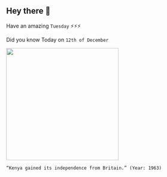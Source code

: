 ## Hey there 👋
Have an amazing `Tuesday` ⚡⚡⚡

Did you know Today on `12th of December`
 
 [<img src="https://www.historypod.net/wp-content/uploads/2017/11/12-12i.jpg" width="300" />](https://www.history.com/this-day-in-history/kenya-declares-independence-from-britain) 
 ```
“Kenya gained its independence from Britain.” (Year: 1963)
```
